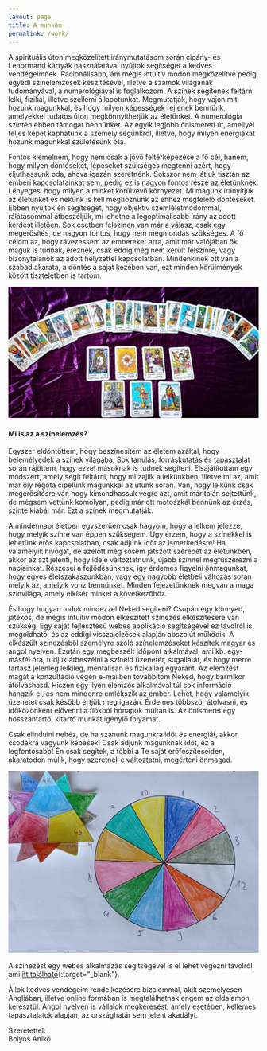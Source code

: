 ```yaml
---
layout: page
title: A munkám
permalink: /work/
---
```


A spirituális úton megközelített iránymutatásom során cigány- és Lenormand kártyák használatával nyújtok segítséget a kedves vendégeimnek. Racionálisabb, ám mégis intuítív módon megközelítve pedig egyedi színelemzések készítésével, illetve a számok világának tudományával, a numerológiával is foglalkozom. A színek segítenek feltárni lelki, fizikai, illetve szellemi állapotunkat. Megmutatják, hogy vajon mit hozunk magunkkal, és hogy milyen képességek rejlenek bennünk, amelyekkel tudatos úton megkönnyíthetjük az életünket. A numerológia szintén ebben támogat bennünket. Az egyik legjobb önismereti út, amellyel teljes képet kaphatunk a személyiségünkről, illetve, hogy milyen energiákat hozunk magunkkal születésünk óta.

Fontos kiemelnem, hogy nem csak a jövő feltérképezése a fő cél, hanem, hogy milyen döntéseket, lépéseket szükséges megtenni azért, hogy eljuthassunk oda, ahova igazán szeretnénk. Sokszor nem látjuk tisztán az emberi kapcsolatainkat sem, pedig ez is nagyon fontos része az életünknek. Lényeges, hogy milyen a minket körülvevő környezet. Mi magunk irányítjuk az életünket és nekünk is kell meghoznunk az ehhez megfelelő döntéseket. Ebben nyújtok én segítséget, hogy objektív szemléletmódommal, rálátásommal átbeszéljük, mi lehetne a legoptimálisabb irány az adott kérdést illetően. Sok esetben felszínen van már a válasz, csak egy megerősítés, de nagyon fontos, hogy nem megmondás szükséges. A fő célom az, hogy rávezessem az embereket arra, amit már valójában ők maguk is tudnak, éreznek, csak eddig még nem került felszínre, vagy bizonytalanok az adott helyzettel kapcsolatban. Mindenkinek ott van a szabad akarata, a döntés a saját kezében van, ezt minden körülmények között tiszteletben is tartom.

![](/assets/img/ciganykartya.jpg)


#### Mi is az a színelemzés?

Egyszer eldöntöttem, hogy beszínesítem az életem azáltal, hogy belemélyedek a színek világába. Sok tanulás, forráskutatás és tapasztalat során rájöttem, hogy ezzel másoknak is tudnék segíteni. Elsajátítottam egy módszert, amely segít feltárni, hogy mi zajlik a lelkünkben, illetve mi az, amit már oly régóta cipelünk magunkkal az utunk során. Van, hogy lelkünk csak megerősítésre vár, hogy kimondhassuk végre azt, amit már talán sejtettünk, de mégsem vettünk komolyan, pedig már ott motoszkál bennünk az érzés, szinte kiabál már. Ezt a színek megmutatják.

A mindennapi életben egyszerűen csak hagyom, hogy a lelkem jelezze, hogy melyik színre van éppen szükségem. Úgy érzem, hogy a színekkel is lehetünk erős kapcsolatban, csak adjunk időt az ismerkedésre! Ha valamelyik hívogat, de azelőtt még sosem játszott szerepet az életünkben, akkor az azt jelenti, hogy ideje változtatnunk, újabb színnel megfűszerezni a napjainkat. Részesei a fejlődésünknek, így érdemes figyelni önmagunkat, hogy egyes életszakaszunkban, vagy egy nagyobb életbeli változás során melyik az, amelyik vonz bennünket. Minden fejezetünknek megvan a maga színvilága, amely elkísér minket a következőhöz.

És hogy hogyan tudok mindezzel Neked segíteni? Csupán egy könnyed, játékos, de mégis intuitív módon elkészített színezés elkészítésére van szükség. Egy saját fejlesztésű webes applikáció segítségével ez távolról is megoldható, és az eddigi visszajelzések alapján abszolút működik. A elkészült színezésből személyre szóló színelemzéseket készítek magyar és angol nyelven. Ezután egy megbeszélt időpont alkalmával, ami kb. egy-másfél óra, tudjuk átbeszélni a színeid üzenetét, sugallatát, és hogy merre tartasz jelenleg lelkileg, mentálisan és fizikailag egyaránt. Az elemzést magát a konzultáció végén e-mailben továbbítom Neked, hogy bármikor átolvashasd. Hiszen egy ilyen elemzés alkalmával túl sok információ hangzik el, és nem mindenre emlékszik az ember. Lehet, hogy valamelyik üzenetet csak később értjük meg igazán. Érdemes többször átolvasni, és időközönként elővenni a fiókból hónapok múltán is. Az önismeret egy hosszantartó, kitartó munkát igénylő folyamat.

Csak elindulni nehéz, de ha szánunk magunkra időt és energiát, akkor csodákra vagyunk képesek! Csak adjunk magunknak időt, ez a legfontosabb! Én csak segítek, a többi a Te saját erőfeszítéseiden, akaratodon múlik, hogy szeretnél-e változtatni, megérteni önmagad.

![](/assets/img/szinelemzes.jpg)

A színezést egy webes alkalmazás segítségével is el lehet végezni távolról, ami [itt található](https://chroma-therapy.herokuapp.com/){:target="_blank"}.

Állok kedves vendégeim rendelkezésére bizalommal, akik személyesen Angliában, illetve online formában is megtalálhatnak engem az oldalamon keresztül. Angol nyelven is vállalok megkeresést, amely esetében, kellemes tapasztalatok alapján, az országhatár sem jelent akadályt.

Szeretettel:<br/>
Bolyós Anikó

